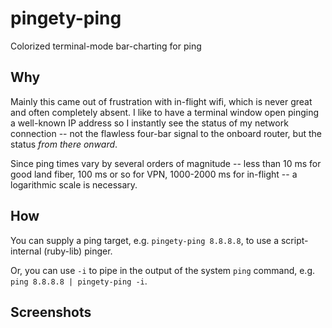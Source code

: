 # pingety-ping

Colorized terminal-mode bar-charting for ping

## Why

Mainly this came out of frustration with in-flight wifi, which is never great and often completely absent. I like to have a terminal window open pinging a well-known IP address so I instantly see the status of my network connection -- not the flawless four-bar signal to the onboard router, but the status *from there onward*.

Since ping times vary by several orders of magnitude -- less than 10 ms for good land fiber, 100 ms or so for VPN, 1000-2000 ms for in-flight -- a logarithmic scale is necessary.

## How

You can supply a ping target, e.g. `pingety-ping 8.8.8.8`, to use a script-internal (ruby-lib) pinger.

Or, you can use `-i` to pipe in the output of the system `ping` command, e.g. `ping 8.8.8.8 | pingety-ping -i`.

## Screenshots


